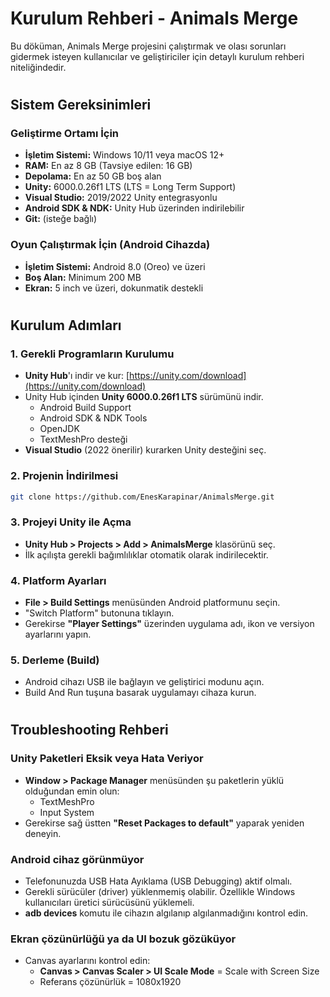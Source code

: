# Kurulum Rehberi - Animals Merge

Bu döküman, Animals Merge projesini çalıştırmak ve olası sorunları gidermek isteyen kullanıcılar ve geliştiriciler için detaylı kurulum rehberi niteliğindedir.

#
## Sistem Gereksinimleri

### Geliştirme Ortamı İçin

- **İşletim Sistemi:** Windows 10/11 veya macOS 12+
- **RAM:** En az 8 GB (Tavsiye edilen: 16 GB)
- **Depolama:** En az 50 GB boş alan
- **Unity:** 6000.0.26f1 LTS (LTS = Long Term Support)
- **Visual Studio:** 2019/2022 Unity entegrasyonlu
- **Android SDK & NDK:** Unity Hub üzerinden indirilebilir
- **Git:** (isteğe bağlı)

### Oyun Çalıştırmak İçin (Android Cihazda)

- **İşletim Sistemi:** Android 8.0 (Oreo) ve üzeri
- **Boş Alan:** Minimum 200 MB
- **Ekran:** 5 inch ve üzeri, dokunmatik destekli

#
## Kurulum Adımları

### 1. Gerekli Programların Kurulumu

- **Unity Hub**'ı indir ve kur: [https://unity.com/download](https://unity.com/download)
-  Unity Hub içinden **Unity 6000.0.26f1 LTS** sürümünü indir.
   - Android Build Support
   - Android SDK & NDK Tools
   - OpenJDK
   - TextMeshPro desteği
- **Visual Studio** (2022 önerilir) kurarken Unity desteğini seç.

### 2. Projenin İndirilmesi
```bash
git clone https://github.com/EnesKarapinar/AnimalsMerge.git
```

### 3. Projeyi Unity ile Açma
- **Unity Hub > Projects > Add > AnimalsMerge** klasörünü seç.
- İlk açılışta gerekli bağımlılıklar otomatik olarak indirilecektir.
### 4. Platform Ayarları
- **File > Build Settings** menüsünden Android platformunu seçin.
- "Switch Platform" butonuna tıklayın.
- Gerekirse **"Player Settings"** üzerinden uygulama adı, ikon ve versiyon ayarlarını yapın.
### 5. Derleme (Build)
- Android cihazı USB ile bağlayın ve geliştirici modunu açın.
- Build And Run tuşuna basarak uygulamayı cihaza kurun.
#
## Troubleshooting Rehberi
### Unity Paketleri Eksik veya Hata Veriyor
- **Window > Package Manager** menüsünden şu paketlerin yüklü olduğundan emin olun:
  - TextMeshPro
  - Input System
- Gerekirse sağ üstten **"Reset Packages to default"** yaparak yeniden deneyin.
### Android cihaz görünmüyor
- Telefonunuzda USB Hata Ayıklama (USB Debugging) aktif olmalı.
- Gerekli sürücüler (driver) yüklenmemiş olabilir. Özellikle Windows kullanıcıları üretici sürücüsünü yüklemeli.
- **adb devices** komutu ile cihazın algılanıp algılanmadığını kontrol edin.
### Ekran çözünürlüğü ya da UI bozuk gözüküyor
- Canvas ayarlarını kontrol edin:
  - **Canvas > Canvas Scaler > UI Scale Mode** = Scale with Screen Size
  - Referans çözünürlük = 1080x1920

